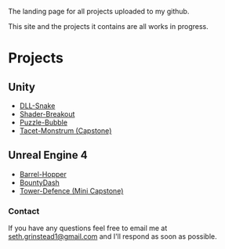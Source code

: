The landing page for all projects uploaded to my github.

This site and the projects it contains are all works in progress.

# Projects

## Unity

- [DLL-Snake](https://grin0021.github.io/DLL-Snake)
- [Shader-Breakout](https://grin0021.github.io/Shader-Breakout)
- [Puzzle-Bubble](https://grin0021.github.io/PuzzleBubble)
- [Tacet-Monstrum (Capstone)](https://grin0021.github.io/Tacet-Monstrum)

## Unreal Engine 4

- [Barrel-Hopper](https://grin0021.github.io/Barrel-Hopper)
- [BountyDash](https://grin0021.github.io/BountyDash)
- [Tower-Defence (Mini Capstone)](https://grin0021.github.io/Mini-Capstone-Tower-Defence)

### Contact

If you have any questions feel free to email me at seth.grinstead1@gmail.com and I'll respond as soon as possible.
